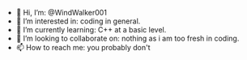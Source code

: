 - 👋 Hi, I’m: @WindWalker001
- 👀 I’m interested in: coding in general.
- 🌱 I’m currently learning: C++ at a basic level.
- 💞️ I’m looking to collaborate on: nothing as i am too fresh in coding.
- 📫 How to reach me: you probably don't

<!---
WindWalker001/WindWalker001 is a ✨ special ✨ repository because its `README.md` (this file) appears on your GitHub profile.
You can click the Preview link to take a look at your changes.
--->
